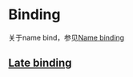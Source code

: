 # Binding

关于name bind，参见[Name binding](https://en.wikipedia.org/wiki/Name_binding)

## [Late binding](https://en.wikipedia.org/wiki/Late_binding)